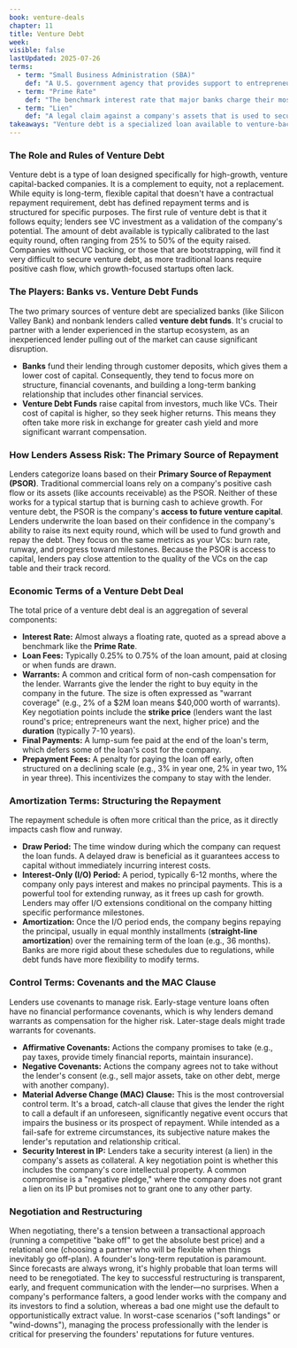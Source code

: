 ```yaml
---
book: venture-deals
chapter: 11
title: Venture Debt
week: 
visible: false
lastUpdated: 2025-07-26
terms:
  - term: "Small Business Administration (SBA)"
    def: "A U.S. government agency that provides support to entrepreneurs and small businesses, including helping them access capital through various loan programs and guarantees."
  - term: "Prime Rate"
    def: "The benchmark interest rate that major banks charge their most creditworthy corporate customers. It is often used as the basis for calculating the interest rates on variable-rate loans, such as venture debt."
  - term: "Lien"
    def: "A legal claim against a company's assets that is used to secure a debt. If the company defaults, the lender can seize the assets covered by the lien. A 'perfected lien' is a lien that has been properly filed with the appropriate legal authority, giving the lender priority over other creditors in claiming those assets during a bankruptcy or liquidation."
takeaways: "Venture debt is a specialized loan available to venture-backed companies that complements, but does not replace, equity financing. Understanding the difference between debt (which must be repaid) and equity (ownership) is a critical financial literacy skill applicable to any business, as it shows how to use different capital types strategically to fuel growth while managing dilution and maintaining good relationships with capital providers."
---
```


### The Role and Rules of Venture Debt
Venture debt is a type of loan designed specifically for high-growth, venture capital-backed companies. It is a complement to equity, not a replacement. While equity is long-term, flexible capital that doesn't have a contractual repayment requirement, debt has defined repayment terms and is structured for specific purposes. The first rule of venture debt is that it follows equity; lenders see VC investment as a validation of the company's potential. The amount of debt available is typically calibrated to the last equity round, often ranging from 25% to 50% of the equity raised. Companies without VC backing, or those that are bootstrapping, will find it very difficult to secure venture debt, as more traditional loans require positive cash flow, which growth-focused startups often lack.

### The Players: Banks vs. Venture Debt Funds
The two primary sources of venture debt are specialized banks (like Silicon Valley Bank) and nonbank lenders called **venture debt funds**. It's crucial to partner with a lender experienced in the startup ecosystem, as an inexperienced lender pulling out of the market can cause significant disruption.
* **Banks** fund their lending through customer deposits, which gives them a lower cost of capital. Consequently, they tend to focus more on structure, financial covenants, and building a long-term banking relationship that includes other financial services.
* **Venture Debt Funds** raise capital from investors, much like VCs. Their cost of capital is higher, so they seek higher returns. This means they often take more risk in exchange for greater cash yield and more significant warrant compensation.

### How Lenders Assess Risk: The Primary Source of Repayment
Lenders categorize loans based on their **Primary Source of Repayment (PSOR)**. Traditional commercial loans rely on a company's positive cash flow or its assets (like accounts receivable) as the PSOR. Neither of these works for a typical startup that is burning cash to achieve growth. For venture debt, the PSOR is the company's **access to future venture capital**. Lenders underwrite the loan based on their confidence in the company's ability to raise its next equity round, which will be used to fund growth and repay the debt. They focus on the same metrics as your VCs: burn rate, runway, and progress toward milestones. Because the PSOR is access to capital, lenders pay close attention to the quality of the VCs on the cap table and their track record.

### Economic Terms of a Venture Debt Deal
The total price of a venture debt deal is an aggregation of several components:
* **Interest Rate:** Almost always a floating rate, quoted as a spread above a benchmark like the **Prime Rate**.
* **Loan Fees:** Typically 0.25% to 0.75% of the loan amount, paid at closing or when funds are drawn.
* **Warrants:** A common and critical form of non-cash compensation for the lender. Warrants give the lender the right to buy equity in the company in the future. The size is often expressed as "warrant coverage" (e.g., 2% of a $2M loan means $40,000 worth of warrants). Key negotiation points include the **strike price** (lenders want the last round's price; entrepreneurs want the next, higher price) and the **duration** (typically 7-10 years).
* **Final Payments:** A lump-sum fee paid at the end of the loan's term, which defers some of the loan's cost for the company.
* **Prepayment Fees:** A penalty for paying the loan off early, often structured on a declining scale (e.g., 3% in year one, 2% in year two, 1% in year three). This incentivizes the company to stay with the lender.

### Amortization Terms: Structuring the Repayment
The repayment schedule is often more critical than the price, as it directly impacts cash flow and runway.
* **Draw Period:** The time window during which the company can request the loan funds. A delayed draw is beneficial as it guarantees access to capital without immediately incurring interest costs.
* **Interest-Only (I/O) Period:** A period, typically 6-12 months, where the company only pays interest and makes no principal payments. This is a powerful tool for extending runway, as it frees up cash for growth. Lenders may offer I/O extensions conditional on the company hitting specific performance milestones.
* **Amortization:** Once the I/O period ends, the company begins repaying the principal, usually in equal monthly installments (**straight-line amortization**) over the remaining term of the loan (e.g., 36 months). Banks are more rigid about these schedules due to regulations, while debt funds have more flexibility to modify terms.

### Control Terms: Covenants and the MAC Clause
Lenders use covenants to manage risk. Early-stage venture loans often have no financial performance covenants, which is why lenders demand warrants as compensation for the higher risk. Later-stage deals might trade warrants for covenants.
* **Affirmative Covenants:** Actions the company promises to take (e.g., pay taxes, provide timely financial reports, maintain insurance).
* **Negative Covenants:** Actions the company agrees not to take without the lender's consent (e.g., sell major assets, take on other debt, merge with another company).
* **Material Adverse Change (MAC) Clause:** This is the most controversial control term. It's a broad, catch-all clause that gives the lender the right to call a default if an unforeseen, significantly negative event occurs that impairs the business or its prospect of repayment. While intended as a fail-safe for extreme circumstances, its subjective nature makes the lender's reputation and relationship critical.
* **Security Interest in IP:** Lenders take a security interest (a lien) in the company's assets as collateral. A key negotiation point is whether this includes the company's core intellectual property. A common compromise is a "negative pledge," where the company does not grant a lien on its IP but promises not to grant one to any other party.

### Negotiation and Restructuring
When negotiating, there's a tension between a transactional approach (running a competitive "bake off" to get the absolute best price) and a relational one (choosing a partner who will be flexible when things inevitably go off-plan). A founder's long-term reputation is paramount. Since forecasts are always wrong, it's highly probable that loan terms will need to be renegotiated. The key to successful restructuring is transparent, early, and frequent communication with the lender—no surprises. When a company's performance falters, a good lender works with the company and its investors to find a solution, whereas a bad one might use the default to opportunistically extract value. In worst-case scenarios ("soft landings" or "wind-downs"), managing the process professionally with the lender is critical for preserving the founders' reputations for future ventures.